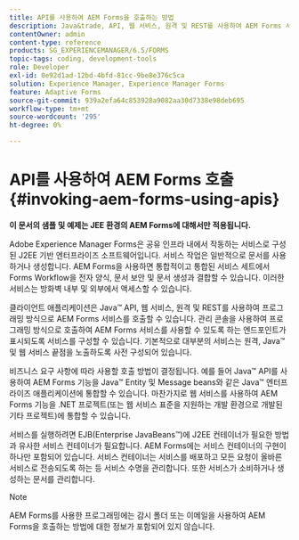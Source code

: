 ```yaml
---
title: API를 사용하여 AEM Forms을 호출하는 방법
description: Java&trade, API, 웹 서비스, 원격 및 REST를 사용하여 AEM Forms 서비스를 호출하는 방법을 알아봅니다.
contentOwner: admin
content-type: reference
products: SG_EXPERIENCEMANAGER/6.5/FORMS
topic-tags: coding, development-tools
role: Developer
exl-id: 0e92d1ad-12bd-4bfd-81cc-9be8e376c5ca
solution: Experience Manager, Experience Manager Forms
feature: Adaptive Forms
source-git-commit: 939a2efa64c853928a9082aa30d7338e98deb695
workflow-type: tm+mt
source-wordcount: '295'
ht-degree: 0%

---
```


# API를 사용하여 AEM Forms 호출 {#invoking-aem-forms-using-apis}

**이 문서의 샘플 및 예제는 JEE 환경의 AEM Forms에 대해서만 적용됩니다.**

Adobe Experience Manager Forms은 공유 인프라 내에서 작동하는 서비스로 구성된 J2EE 기반 엔터프라이즈 소프트웨어입니다. 서비스 작업은 일반적으로 문서를 사용하거나 생성합니다. AEM Forms을 사용하면 통합적이고 통합된 서비스 세트에서 Forms Workflow을 전자 양식, 문서 보안 및 문서 생성과 결합할 수 있습니다. 이러한 서비스는 방화벽 내부 및 외부에서 액세스할 수 있습니다.

클라이언트 애플리케이션은 Java™ API, 웹 서비스, 원격 및 REST를 사용하여 프로그래밍 방식으로 AEM Forms 서비스를 호출할 수 있습니다. 관리 콘솔을 사용하여 프로그래밍 방식으로 호출하여 AEM Forms 서비스를 사용할 수 있도록 하는 엔드포인트가 표시되도록 서비스를 구성할 수 있습니다. 기본적으로 대부분의 서비스는 원격, Java™ 및 웹 서비스 끝점을 노출하도록 사전 구성되어 있습니다.

비즈니스 요구 사항에 따라 사용할 호출 방법이 결정됩니다. 예를 들어 Java™ API를 사용하여 AEM Forms 기능을 Java™ Entity 및 Message beans와 같은 Java™ 엔터프라이즈 애플리케이션에 통합할 수 있습니다. 마찬가지로 웹 서비스를 사용하여 AEM Forms 기능을 .NET 프로젝트(또는 웹 서비스 표준을 지원하는 개발 환경으로 개발된 기타 프로젝트)에 통합할 수 있습니다.

서비스를 실행하려면 EJB(Enterprise JavaBeans™)에 J2EE 컨테이너가 필요한 방법과 유사한 서비스 컨테이너가 필요합니다. AEM Forms에는 서비스 컨테이너의 구현이 하나만 포함되어 있습니다. 서비스 컨테이너는 서비스를 배포하고 모든 요청이 올바른 서비스로 전송되도록 하는 등 서비스 수명을 관리합니다. 또한 서비스가 소비하거나 생성하는 문서를 관리합니다.

>[!NOTE]
>
>AEM Forms를 사용한 프로그래밍에는 감시 폴더 또는 이메일을 사용하여 AEM Forms을 호출하는 방법에 대한 정보가 포함되어 있지 않습니다.
